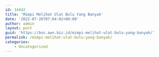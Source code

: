 ```yaml
---
id: 14442
title: 'Mimpi Melihat Ulat Bulu Yang Banyak'
date: '2022-07-26T07:04:02+00:00'
author: admin
layout: post
guid: 'https://bos.awn.biz.id/mimpi-melihat-ulat-bulu-yang-banyak/'
permalink: /mimpi-melihat-ulat-bulu-yang-banyak/
categories:
    - Uncategorized
---
```


